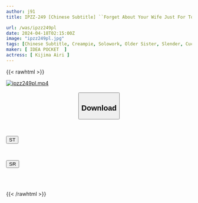 ```yaml
---
author: j91
title: IPZZ-249 [Chinese Subtitle] ``Forget About Your Wife Just For Today...'' Airi Kijima Is On A Business Trip And Has Sex With Her Lover Who She Reunited With For The First Time In A Year, Without Sparing Even A Second.

url: /was/ipzz249pl
date: 2024-04-18T02:15:00Z
image: "ipzz249pl.jpg"
tags: [Chinese Subtitle, Creampie, Solowork, Older Sister, Slender, Cuckold	]
maker: [ IDEA POCKET  ]
actress: [ Kijima Airi ]
---
```



{{< rawhtml >}}

<div class="video" data-videoid="0rZeoQZMBrfK7v">
    <a href="javascript:;">
        <img src="/was/ipzz249pl/ipzz249pl.jpg" width="WIDTH" height="HEIGHT" alt="ipzz249pl.mp4" loading="lazy">
    </a>
</div>

<script type="text/javascript" src="https://j91.asia/asset/on-demand-st.js"></script>

<br>
  <link rel="stylesheet" href="https://j91.asia/asset/bs5.css">
  
  <center>
  <button class="btn btn-primary" type="button" data-bs-toggle="collapse" data-bs-target=".multi-collapse" aria-expanded="false" aria-controls="multiCollapseExample1 multiCollapseExample2"><h2>Download</h2></button></center>
</p>
<div class="row">
  <div class="col">
    <div class="collapse multi-collapse" id="multiCollapseExample1">
      <div class="card card-body">
	      	      <br>
<div class="buttons">  
<p><a href="https://streamtape.to/v/0rZeoQZMBrfK7v" target="_blank"><button class="btn-hover color-3"><i class="fa fa-download"></i> ST</button></a></p></div>
    </div>
  </div>
</div>
  <div class="col">
    <div class="collapse multi-collapse" id="multiCollapseExample2">
      <div class="card card-body">
	      <br>
<div class="buttons">
<p><a href="https://rubystm.com/tkey53h3rzcn" target="_blank"><button class="btn-hover color-9"><i class="fa fa-download"></i> SR</button></a></p></div>
<br><br>
      </div>
    </div>
  </div>
</div>

{{< /rawhtml >}}